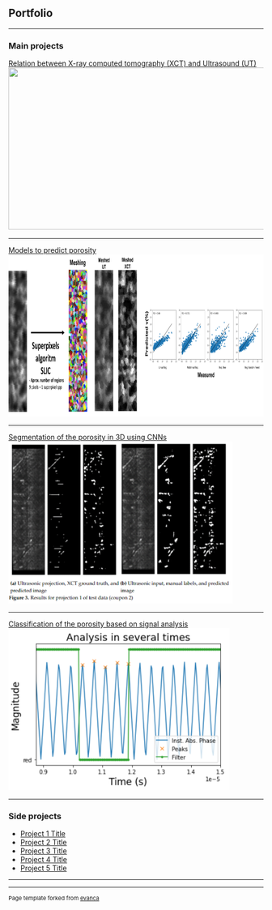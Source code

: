 ## Portfolio

---

### Main projects 

[Relation between X-ray computed tomography (XCT) and Ultrasound (UT)](/P1_Relation_XCT_&_Ultrasonics)
<img src="images/P1_imgs/img_different_window.png?raw=true"
        width="598" 
        height="320"/>

---
[Models to predict porosity](/P2_Models_to_predict_porosity)
<img src="images/P2_imgs/Superpixels.png?raw=true"
        width="926" 
        height="320"/>

---
[Segmentation of the porosity in 3D using CNNs](/P3_Segmentation_Porosity_3D)
<img src="images/P3_imgs/Segmentation_results.png?raw=true"
        width="443" 
        height="320"/>

---
[Classification of the porosity based on signal analysis](/P4_Classification_porosity)
<img src="images/P4_imgs/Step_window_peak_analysis.png?raw=true"
        width="437" 
        height="320"/>

---

### Side projects

- [Project 1 Title](http://example.com/)
- [Project 2 Title](http://example.com/)
- [Project 3 Title](http://example.com/)
- [Project 4 Title](http://example.com/)
- [Project 5 Title](http://example.com/)

---




---
<p style="font-size:11px">Page template forked from <a href="https://github.com/evanca/quick-portfolio">evanca</a></p>
<!-- Remove above link if you don't want to attibute -->
